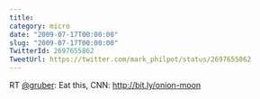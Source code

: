 ```yaml
---
title: 
category: micro
date: "2009-07-17T00:00:00"
slug: "2009-07-17T00:00:00"
TwitterId: 2697655862
TweetUrl: https://twitter.com/mark_philpot/status/2697655862
---
```


RT [@gruber](https://twitter.com/gruber): Eat this, CNN:
http://bit.ly/onion-moon
